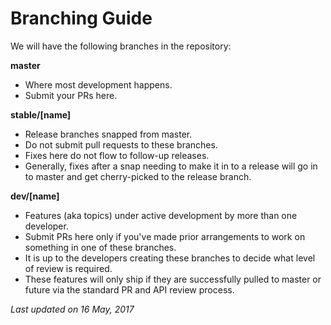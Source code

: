Branching Guide
===============
We will have the following branches in the repository:

**master**
* Where most development happens.
* Submit your PRs here.

**stable/[name]**
* Release branches snapped from master.
* Do not submit pull requests to these branches.
* Fixes here do not flow to follow-up releases.
* Generally, fixes after a snap needing to make it in to a release will go in to master and get cherry-picked to the release branch.

**dev/[name]**
* Features (aka topics) under active development by more than one developer.
* Submit PRs here only if you've made prior arrangements to work on something in one of these branches.
* It is up to the developers creating these branches to decide what level of review is required.
* These features will only ship if they are successfully pulled to master or future via the standard PR and API review process.


*Last updated on 16 May, 2017*
